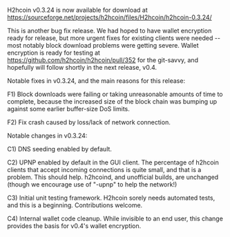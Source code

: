 H2hcoin v0.3.24 is now available for download at
https://sourceforge.net/projects/h2hcoin/files/H2hcoin/h2hcoin-0.3.24/

This is another bug fix release.  We had hoped to have wallet encryption ready for release, but more urgent fixes for existing clients were needed -- most notably block download problems were getting severe.  Wallet encryption is ready for testing at https://github.com/h2hcoin/h2hcoin/pull/352 for the git-savvy, and hopefully will follow shortly in the next release, v0.4.

Notable fixes in v0.3.24, and the main reasons for this release:

F1) Block downloads were failing or taking unreasonable amounts of time to complete, because the increased size of the block chain was bumping up against some earlier buffer-size DoS limits.

F2) Fix crash caused by loss/lack of network connection.

Notable changes in v0.3.24:

C1) DNS seeding enabled by default.

C2) UPNP enabled by default in the GUI client.  The percentage of h2hcoin clients that accept incoming connections is quite small, and that is a problem.  This should help.  h2hcoind, and unofficial builds, are unchanged (though we encourage use of "-upnp" to help the network!)

C3) Initial unit testing framework.  H2hcoin sorely needs automated tests, and this is a beginning.  Contributions welcome.

C4) Internal wallet code cleanup.  While invisible to an end user, this change provides the basis for v0.4's wallet encryption.
